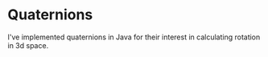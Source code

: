 # Quaternions
I've implemented quaternions in Java for their interest in calculating rotation in 3d space.
